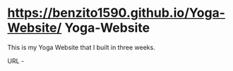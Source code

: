 # https://benzito1590.github.io/Yoga-Website/ Yoga-Website
This is my Yoga Website that I built in three weeks.

URL -  
